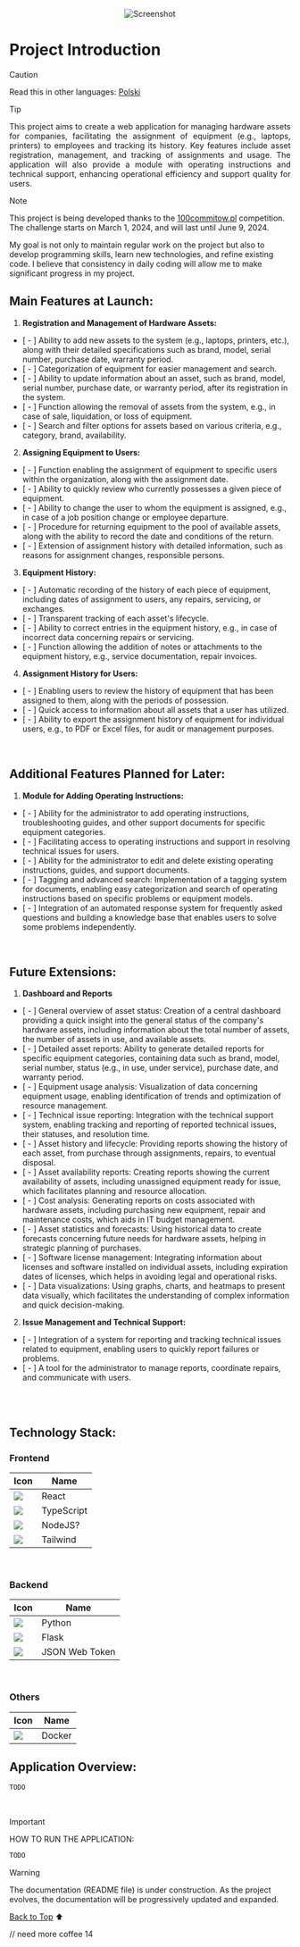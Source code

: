 <p align="center">
  <a >
    <img src="./assets/banner/banner_1.png"
         alt="Screenshot">
  </a>
</p>

# Project Introduction 
<a name="top"></a>


> [!CAUTION]
>
> Read this in other languages: [Polski](README.pl.md)

> [!TIP]
>
> <p align="justify">
>  This project aims to create a web application for managing hardware assets for companies, facilitating the assignment of equipment (e.g., laptops, printers) to employees and tracking its history. Key features include asset registration, management, and tracking of assignments and usage. The application will also provide a module with operating instructions and technical support, enhancing operational efficiency and support quality for users. </p>



> [!NOTE]
>
> This project is being developed thanks to the [100commitow.pl](https://100commitow.pl) competition. The challenge starts on March 1, 2024, and will last until June 9, 2024.
>
> My goal is not only to maintain regular work on the project but also to develop programming skills, learn new technologies, and refine existing code. I believe that consistency in daily coding will allow me to make significant progress in my project.


## Main Features at Launch:

1. **Registration and Management of Hardware Assets:**
- [ - ] Ability to add new assets to the system (e.g., laptops, printers, etc.), along with their detailed specifications such as brand, model, serial number, purchase date, warranty period.
- [ - ] Categorization of equipment for easier management and search.
- [ - ] Ability to update information about an asset, such as brand, model, serial number, purchase date, or warranty period, after its registration in the system.
- [ - ] Function allowing the removal of assets from the system, e.g., in case of sale, liquidation, or loss of equipment.
- [ - ] Search and filter options for assets based on various criteria, e.g., category, brand, availability.

2. **Assigning Equipment to Users:**
- [ - ] Function enabling the assignment of equipment to specific users within the organization, along with the assignment date.
- [ - ] Ability to quickly review who currently possesses a given piece of equipment.
- [ - ] Ability to change the user to whom the equipment is assigned, e.g., in case of a job position change or employee departure.
- [ - ] Procedure for returning equipment to the pool of available assets, along with the ability to record the date and conditions of the return.
- [ - ] Extension of assignment history with detailed information, such as reasons for assignment changes, responsible persons.

3. **Equipment History:**
- [ - ] Automatic recording of the history of each piece of equipment, including dates of assignment to users, any repairs, servicing, or exchanges.
- [ - ] Transparent tracking of each asset's lifecycle.
- [ - ] Ability to correct entries in the equipment history, e.g., in case of incorrect data concerning repairs or servicing.
- [ - ] Function allowing the addition of notes or attachments to the equipment history, e.g., service documentation, repair invoices.

4. **Assignment History for Users:**
- [ - ] Enabling users to review the history of equipment that has been assigned to them, along with the periods of possession.
- [ - ] Quick access to information about all assets that a user has utilized.
- [ - ] Ability to export the assignment history of equipment for individual users, e.g., to PDF or Excel files, for audit or management purposes.

<br> 

## Additional Features Planned for Later:
1. **Module for Adding Operating Instructions:**
- [ - ] Ability for the administrator to add operating instructions, troubleshooting guides, and other support documents for specific equipment categories.
- [ - ] Facilitating access to operating instructions and support in resolving technical issues for users.
- [ - ] Ability for the administrator to edit and delete existing operating instructions, guides, and support documents.
- [ - ] Tagging and advanced search: Implementation of a tagging system for documents, enabling easy categorization and search of operating instructions based on specific problems or equipment models.
- [ - ] Integration of an automated response system for frequently asked questions and building a knowledge base that enables users to solve some problems independently.

<br>

## Future Extensions:
1. **Dashboard and Reports**
- [ - ] General overview of asset status: Creation of a central dashboard providing a quick insight into the general status of the company's hardware assets, including information about the total number of assets, the number of assets in use, and available assets.
- [ - ] Detailed asset reports: Ability to generate detailed reports for specific equipment categories, containing data such as brand, model, serial number, status (e.g., in use, under service), purchase date, and warranty period.
- [ - ] Equipment usage analysis: Visualization of data concerning equipment usage, enabling identification of trends and optimization of resource management.
- [ - ] Technical issue reporting: Integration with the technical support system, enabling tracking and reporting of reported technical issues, their statuses, and resolution time.
- [ - ] Asset history and lifecycle: Providing reports showing the history of each asset, from purchase through assignments, repairs, to eventual disposal.
- [ - ] Asset availability reports: Creating reports showing the current availability of assets, including unassigned equipment ready for issue, which facilitates planning and resource allocation.
- [ - ] Cost analysis: Generating reports on costs associated with hardware assets, including purchasing new equipment, repair and maintenance costs, which aids in IT budget management.
- [ - ] Asset statistics and forecasts: Using historical data to create forecasts concerning future needs for hardware assets, helping in strategic planning of purchases.
- [ - ] Software license management: Integrating information about licenses and software installed on individual assets, including expiration dates of licenses, which helps in avoiding legal and operational risks.
- [ - ] Data visualizations: Using graphs, charts, and heatmaps to present data visually, which facilitates the understanding of complex information and quick decision-making.

2. **Issue Management and Technical Support:**
- [ - ] Integration of a system for reporting and tracking technical issues related to equipment, enabling users to quickly report failures or problems.
- [ - ] A tool for the administrator to manage reports, coordinate repairs, and communicate with users.

<br>
<br>

## Technology Stack:

### Frontend
| Icon                                                  | Name                              |
| ------------------------------------------------------- | ---------------------------------------- |
| <img src="./assets/logo/react_icon.png">                           | React   |
| <img src="./assets/logo/typescript_icon.png">                           | TypeScript   |
| <img src="./assets/logo/nodejs_icon.png">                       | NodeJS?  |
| <img src="./assets/logo/tailwind_icon.png">                        | Tailwind   |

<br>

### Backend
| Icon                                                    | Name                              |
| ------------------------------------------------------- | ---------------------------------------- |
| <img src="./assets/logo/python_icon.png">                         | Python   |
| <img src="./assets/logo/flask_icon.png">                         | Flask   |
| <img src="./assets/logo/jwt_icon.png">                           | JSON Web Token   |

<br>

### Others
| Icon                                                    | Name                              |
| ------------------------------------------------------- | ---------------------------------------- |
| <img src="./assets/logo/docker_icon.png">                         | Docker   |


## Application Overview:

```bash
TODO
```
<br>

> [!IMPORTANT]
>
>  HOW TO RUN THE APPLICATION:
> ```bash
> TODO
> ```

> [!WARNING]
>
> The documentation (README file) is under construction. As the project evolves, the documentation will be progressively updated and expanded.

[Back to Top](#top) ⬆️

// need more coffee 14
